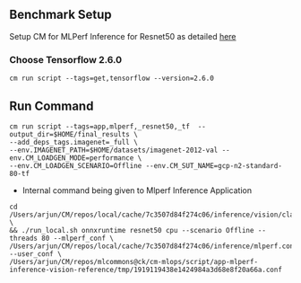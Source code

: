 ## Benchmark Setup

Setup CM for MLPerf Inference for Resnet50 as detailed [here](/open/OctoML/code/resnet50/README.md)

### Choose Tensorflow 2.6.0
```
cm run script --tags=get,tensorflow --version=2.6.0
```

## Run Command
```
cm run script --tags=app,mlperf,_resnet50,_tf  --output_dir=$HOME/final_results \
--add_deps_tags.imagenet=_full \
--env.IMAGENET_PATH=$HOME/datasets/imagenet-2012-val --env.CM_LOADGEN_MODE=performance \
--env.CM_LOADGEN_SCENARIO=Offline --env.CM_SUT_NAME=gcp-n2-standard-80-tf
```

* Internal command being given to Mlperf Inference Application

```
cd /Users/arjun/CM/repos/local/cache/7c3507d84f274c06/inference/vision/classification_and_detection \
&& ./run_local.sh onnxruntime resnet50 cpu --scenario Offline --threads 80 --mlperf_conf \
/Users/arjun/CM/repos/local/cache/7c3507d84f274c06/inference/mlperf.conf --user_conf \
/Users/arjun/CM/repos/mlcommons@ck/cm-mlops/script/app-mlperf-inference-vision-reference/tmp/1919119438e1424984a3d68e8f20a66a.conf
```
